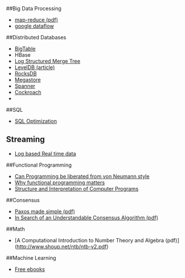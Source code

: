 ##Big Data Processing

* [map-reduce (pdf)](http://static.googleusercontent.com/media/research.google.com/en//archive/mapreduce-osdi04.pdf)
* [google dataflow](https://cloud.google.com/dataflow/what-is-google-cloud-dataflow)

##Distributed Databases

* [BigTable](http://research.google.com/archive/bigtable-osdi06.pdf)
* HBase
* [Log Structured Merge Tree](http://www.cs.umb.edu/~poneil/lsmtree.pdf)
* [LevelDB (article)](http://highscalability.com/blog/2011/8/10/leveldb-fast-and-lightweight-keyvalue-database-from-the-auth.html)
* [RocksDB](http://rocksdb.org/)
* [Megastore](http://research.google.com/pubs/archive/36971.pdf)
* [Spanner](http://research.google.com/archive/spanner-osdi2012.pdf)
* [Cockroach](https://github.com/cockroachdb/cockroach#design)
* 

##SQL 
* [SQL Optimization](https://databricks.com/blog/2015/04/13/deep-dive-into-spark-sqls-catalyst-optimizer.html)

## Streaming
* [Log based Real time data](https://engineering.linkedin.com/distributed-systems/log-what-every-software-engineer-should-know-about-real-time-datas-unifying)

##Functional Programming
* [Can Programming be liberated from von Neumann style](https://web.stanford.edu/class/cs242/readings/backus.pdf)
* [Why functional programming matters](https://www.cs.kent.ac.uk/people/staff/dat/miranda/whyfp90.pdf)
* [Structure and Interpretation of Computer Programs](http://web.mit.edu/alexmv/6.037/sicp.pdf)

##Consensus

* [Paxos made simple (pdf)](http://research.microsoft.com/en-us/um/people/lamport/pubs/paxos-simple.pdf)
* [In Search of an Understandable Consensus Algorithm (pdf)](https://ramcloud.stanford.edu/wiki/download/attachments/11370504/raft.pdf)


##Math
* [A Computational Introduction to Number Theory
and Algebra (pdf)] (http://www.shoup.net/ntb/ntb-v2.pdf)

##Machine Learning
* [Free ebooks](http://www.learndatasci.com/free-books/)
